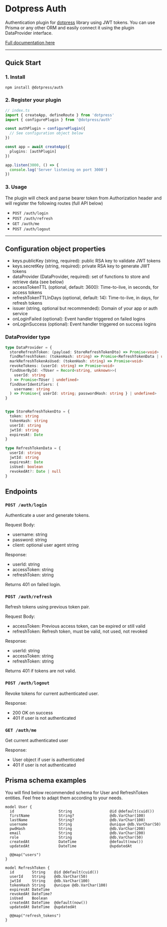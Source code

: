 # Dotpress Auth

Authentication plugin for [dotpress](https://www.npmjs.com/package/dotpress) library using JWT tokens.
You can use Prisma or any other ORM and easily connect it using the plugin DataProvider interface.


[Full documentation here](https://dotpress.dev)

---

## Quick Start

### 1. Install

```bash
npm install @dotpress/auth
```

### 2. Register your plugin

```ts
// index.ts
import { createApp, defineRoute } from 'dotpress'
import { configurePlugin } from '@dotpress/auth'

const authPlugin = configurePlugin({
  // See configuration object below
})

const app = await createApp({
  plugins: [authPlugin]
})

app.listen(3000, () => {
  console.log('Server listening on port 3000')
})
```

### 3. Usage

The plugin will check and parse bearer token from Authorization header and will register the following routes (full API below)

- `POST /auth/login`
- `POST /auth/refresh`
- `GET /auth/me`
- `POST /auth/logout`

---

## Configuration object properties

- keys.publicKey (string, required): public RSA key to validate JWT tokens
- keys.secretKey (string, required): private RSA key to generate JWT tokens
- dataProvider (DataProvider, required): set of functions to store and retrieve data (see below)
- accessTokenTTL (optional, default: 3600): Time-to-live, in seconds, for access tokens
- refreshTokenTTLInDays (optional, default: 14): Time-to-live, in days, for refresh tokens
- issuer (string, optional but recommended): Domain of your app or auth service
- onLoginFailed (optional): Event handler triggered on failed logins
- onLoginSuccess (optional): Event handler triggered on success logins

### DataProvider type

```ts
type DataProvider = {
  storeRefreshToken: (payload: StoreRefreshTokenDto) => Promise<void>
  findRefreshToken: (tokenHash: string) => Promise<RefreshTokenData | undefined>
  markRefreshTokenAsUsed: (tokenHash: string) => Promise<void>
  revokeTokens: (userId: string) => Promise<void>
  findUserById: <TUser = Record<string, unknown>>(
    userId: string
  ) => Promise<TUser | undefined>
  findUserIdentifiers: (
    username: string
  ) => Promise<{ userId: string; passwordHash: string } | undefined>
}


type StoreRefreshTokenDto = {
  token: string
  tokenHash: string
  userId: string
  jwtId: string
  expiresAt: Date
}

type RefreshTokenData = {
  userId: string
  jwtId: string
  expiresAt: Date
  isUsed: boolean
  revokedAt?: Date | null
}
```

## Endpoints

### `POST /auth/login`

Authenticate a user and generate tokens.

Request Body:
- username: string
- password: string
- client: optional user agent string

Response:
- userId: string
- accessToken: string
- refreshToken: string

Returns 401 on failed login.

### `POST /auth/refresh`

Refresh tokens using previous token pair.

Request Body:
- accessToken: Previous access token, can be expired or still valid
- refreshToken: Refresh token, must be valid, not used, not revoked

Response:
- userId: string
- accessToken: string
- refreshToken: string

Returns 401 if tokens are not valid.

### `POST /auth/logout`

Revoke tokens for current authenticated user.

Response:
- 200 OK on success
- 401 if user is not authenticated

### `GET /auth/me`

Get current authenticated user

Response:
- User object if user is authenticated
- 401 if user is not authenticated


## Prisma schema examples

You will find below recommended schema for User and RefreshToken entities. Feel free to adapt them according to your needs.

```text
model User {
  id                    String                 @id @default(cuid())
  firstName             String?                @db.VarChar(100)
  lastName              String?                @db.VarChar(100)
  username              String                 @unique @db.VarChar(50)
  pwdHash               String                 @db.VarChar(200)
  email                 String                 @db.VarChar(200)
  role                  String                 @db.VarChar(50)
  createdAt             DateTime               @default(now())
  updatedAt             DateTime               @updatedAt

  @@map("users")
}

model RefreshToken {
  id        String    @id @default(cuid())
  userId    String    @db.VarChar(50)
  jwtId     String    @db.VarChar(100)
  tokenHash String    @unique @db.VarChar(100)
  expiresAt DateTime
  revokedAt DateTime?
  isUsed    Boolean
  createdAt DateTime  @default(now())
  updatedAt DateTime  @updatedAt

  @@map("refresh_tokens")
}
```
